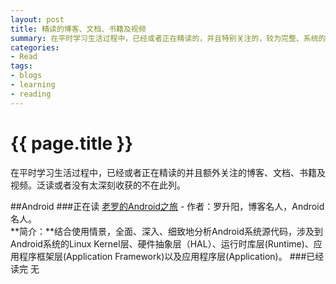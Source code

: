 ```yaml
---
layout: post
title: 精读的博客、文档、书籍及视频
summary: 在平时学习生活过程中，已经或者正在精读的，并且特别关注的，较为完整、系统的博客、文档、书籍及视频。泛读或者没有太深刻收获的不在此列。（开始于2013年8月25日）
categories:
- Read
tags:
- blogs
- learning
- reading
---
```


{{ page.title }}
=================
在平时学习生活过程中，已经或者正在精读的并且额外关注的博客、文档、书籍及视频。泛读或者没有太深刻收获的不在此列。

##Android
###正在读
[老罗的Android之旅](在平时学习生活过程中，已经或者正在精读的并且额外关注的博客、文档、书籍及视频。泛读或者没有太深刻收获的不在此列。) - 作者：罗升阳，博客名人，Android名人。   
**简介：**结合使用情景，全面、深入、细致地分析Android系统源代码，涉及到Android系统的Linux Kernel层、硬件抽象层（HAL）、运行时库层(Runtime)、应用程序框架层(Application Framework)以及应用程序层(Application)。
###已经读完
无